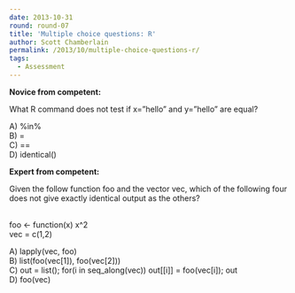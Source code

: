 ```yaml
---
date: 2013-10-31
round: round-07
title: 'Multiple choice questions: R'
author: Scott Chamberlain
permalink: /2013/10/multiple-choice-questions-r/
tags:
  - Assessment
---
```

**Novice from competent:**

What R command does not test if x=&#8221;hello&#8221; and y=&#8221;hello&#8221; are equal?

A) %in%  
B) =  
C) ==  
D) identical()

**Expert from competent:**

Given the follow function foo and the vector vec, which of the following four does not give exactly identical output as the others?

&nbsp;  
foo <- function(x) x^2  
vec = c(1,2)

A) lapply(vec, foo)  
B) list(foo(vec[1]), foo(vec[2]))  
C) out = list(); for(i in seq_along(vec)) out[[i]] = foo(vec[i]); out  
D) foo(vec)
